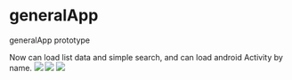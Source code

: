 # generalApp
generalApp prototype

Now can load list data and simple search, and can load android Activity by name.
![](http://p.pstatp.com/origin/c5d0006ee5db5110104)
![](http://p.pstatp.com/origin/c5b0006e76ad29902f4)
![](http://p.pstatp.com/origin/ca200009aec3c7780c0)
